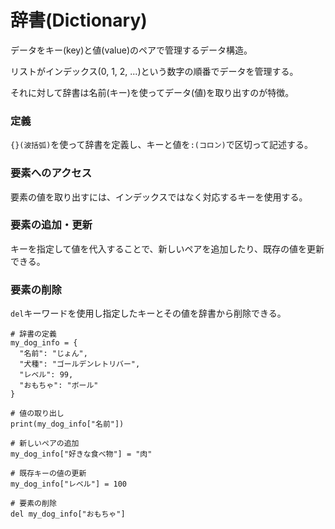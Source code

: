 # 辞書(Dictionary)

データをキー(key)と値(value)のペアで管理するデータ構造。

リストがインデックス(0, 1, 2, ...)という数字の順番でデータを管理する。

それに対して辞書は名前(キー)を使ってデータ(値)を取り出すのが特徴。

### 定義

`{}(波括弧)`を使って辞書を定義し、キーと値を`:(コロン)`で区切って記述する。

### 要素へのアクセス

要素の値を取り出すには、インデックスではなく対応するキーを使用する。

### 要素の追加・更新

キーを指定して値を代入することで、新しいペアを追加したり、既存の値を更新できる。

### 要素の削除

`del`キーワードを使用し指定したキーとその値を辞書から削除できる。

```
# 辞書の定義
my_dog_info = {
  "名前": "じょん",
  "犬種": "ゴールデンレトリバー",
  "レベル": 99,
  "おもちゃ": "ボール"
}

# 値の取り出し
print(my_dog_info["名前"])

# 新しいペアの追加
my_dog_info["好きな食べ物"] = "肉"

# 既存キーの値の更新
my_dog_info["レベル"] = 100

# 要素の削除
del my_dog_info["おもちゃ"]
```

